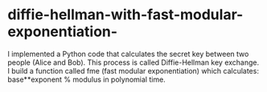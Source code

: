 # diffie-hellman-with-fast-modular-exponentiation-
I implemented a Python code that calculates the secret key between two people (Alice and Bob). This process is called Diffie-Hellman key exchange. I build a function called fme (fast modular exponentiation) which calculates: base**exponent % modulus in polynomial time.
